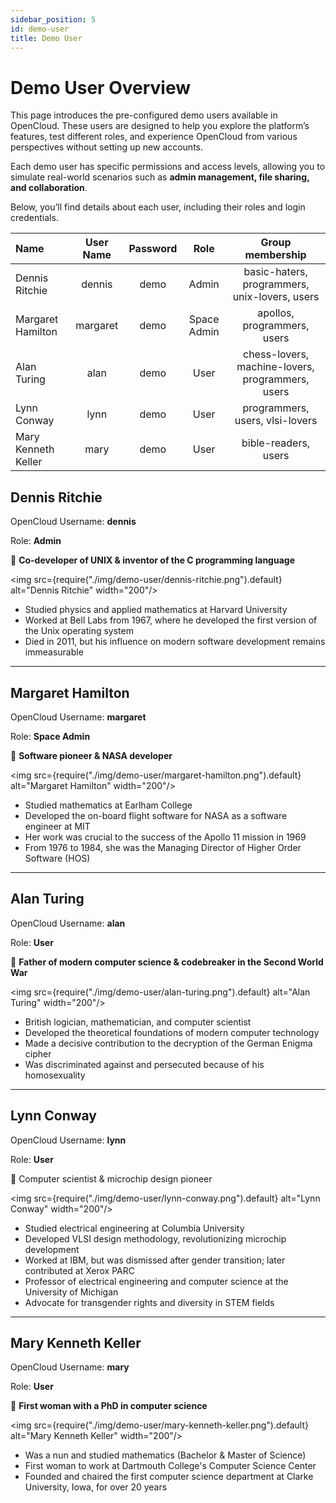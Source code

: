 ```yaml
---
sidebar_position: 5
id: demo-user
title: Demo User
---
```


# **Demo User Overview**

This page introduces the pre-configured demo users available in OpenCloud. These users are designed to help you explore the platform’s features, test different roles, and experience OpenCloud from various perspectives without setting up new accounts.

Each demo user has specific permissions and access levels, allowing you to simulate real-world scenarios such as **admin management, file sharing, and collaboration**.

Below, you’ll find details about each user, including their roles and login credentials.

| Name                | User Name | Password |    Role     |                 Group membership                 |
| :------------------ | :-------: | :------: | :---------: | :----------------------------------------------: |
| Dennis Ritchie      |  dennis   |   demo   |    Admin    |  basic-haters, programmers, unix-lovers, users   |
| Margaret Hamilton   | margaret  |   demo   | Space Admin |           apollos, programmers, users            |
| Alan Turing         |   alan    |   demo   |    User     | chess-lovers, machine-lovers, programmers, users |
| Lynn Conway         |   lynn    |   demo   |    User     |         programmers, users, vlsi-lovers          |
| Mary Kenneth Keller |   mary    |   demo   |    User     |               bible-readers, users               |

## Dennis Ritchie

OpenCloud Username: **dennis**

Role: **Admin**

📌 **Co-developer of UNIX & inventor of the C programming language**

<img src={require("./img/demo-user/dennis-ritchie.png").default} alt="Dennis Ritchie" width="200"/>

- Studied physics and applied mathematics at Harvard University
- Worked at Bell Labs from 1967, where he developed the first version of the Unix operating system
- Died in 2011, but his influence on modern software development remains immeasurable

---

## Margaret Hamilton

OpenCloud Username: **margaret**

Role: **Space Admin**

📌 **Software pioneer & NASA developer**

<img src={require("./img/demo-user/margaret-hamilton.png").default} alt="Margaret Hamilton" width="200"/>

- Studied mathematics at Earlham College
- Developed the on-board flight software for NASA as a software engineer at MIT
- Her work was crucial to the success of the Apollo 11 mission in 1969
- From 1976 to 1984, she was the Managing Director of Higher Order Software (HOS)

---

## Alan Turing

OpenCloud Username: **alan**

Role: **User**

📌 **Father of modern computer science & codebreaker in the Second World War**

<img src={require("./img/demo-user/alan-turing.png").default} alt="Alan Turing" width="200"/>

- British logician, mathematician, and computer scientist
- Developed the theoretical foundations of modern computer technology
- Made a decisive contribution to the decryption of the German Enigma cipher
- Was discriminated against and persecuted because of his homosexuality

---

## Lynn Conway

OpenCloud Username: **lynn**

Role: **User**

📌 Computer scientist & microchip design pioneer

<img src={require("./img/demo-user/lynn-conway.png").default} alt="Lynn Conway" width="200"/>

- Studied electrical engineering at Columbia University
- Developed VLSI design methodology, revolutionizing microchip development
- Worked at IBM, but was dismissed after gender transition; later contributed at Xerox PARC
- Professor of electrical engineering and computer science at the University of Michigan
- Advocate for transgender rights and diversity in STEM fields

---

## Mary Kenneth Keller

OpenCloud Username: **mary**

Role: **User**

📌 **First woman with a PhD in computer science**

<img src={require("./img/demo-user/mary-kenneth-keller.png").default} alt="Mary Kenneth Keller" width="200"/>

- Was a nun and studied mathematics (Bachelor & Master of Science)
- First woman to work at Dartmouth College's Computer Science Center
- Founded and chaired the first computer science department at Clarke University, Iowa, for over 20 years
